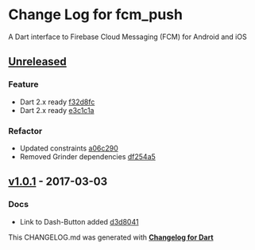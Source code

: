 # Change Log for fcm_push
A Dart interface to Firebase Cloud Messaging (FCM) for Android and iOS

## [Unreleased](http://github.com/mikemitterer/dart-fcm-push/compare/v1.2...HEAD)

### Feature
* Dart 2.x ready [f32d8fc](https://github.com/mikemitterer/dart-fcm-push/commit/f32d8fc010a030ff40e5fdffffbed89e1f6511d4)
* Dart 2.x ready [e3c1c1a](https://github.com/mikemitterer/dart-fcm-push/commit/e3c1c1ac9304b2a5b3d2ea768930e12e1dc9363c)

### Refactor
* Updated constraints [a06c290](https://github.com/mikemitterer/dart-fcm-push/commit/a06c290f5f3d62a74c8d4e94099a016701f5b9fc)
* Removed Grinder dependencies [df254a5](https://github.com/mikemitterer/dart-fcm-push/commit/df254a5c0a48d8f3f9e8b179506e2acdb51e61f4)

## [v1.0.1](http://github.com/mikemitterer/dart-fcm-push/compare/v1.0.0...v1.0.1) - 2017-03-03

### Docs
* Link to Dash-Button added [d3d8041](https://github.com/mikemitterer/dart-fcm-push/commit/d3d8041a07fd8b60ac6ef467f194140a31303ddf)


This CHANGELOG.md was generated with [**Changelog for Dart**](https://pub.dartlang.org/packages/changelog)
